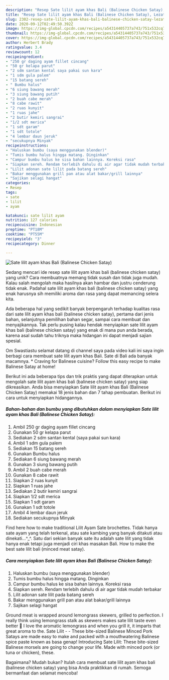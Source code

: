 ```yaml
---
description: "Resep Sate lilit ayam khas Bali (Balinese Chicken Satay), Lezat"
title: "Resep Sate lilit ayam khas Bali (Balinese Chicken Satay), Lezat"
slug: 2302-resep-sate-lilit-ayam-khas-bali-balinese-chicken-satay-lezat
date: 2020-09-12T02:49:50.392Z
image: https://img-global.cpcdn.com/recipes/a54314405737a743/751x532cq70/sate-lilit-ayam-khas-bali-balinese-chicken-satay-foto-resep-utama.jpg
thumbnail: https://img-global.cpcdn.com/recipes/a54314405737a743/751x532cq70/sate-lilit-ayam-khas-bali-balinese-chicken-satay-foto-resep-utama.jpg
cover: https://img-global.cpcdn.com/recipes/a54314405737a743/751x532cq70/sate-lilit-ayam-khas-bali-balinese-chicken-satay-foto-resep-utama.jpg
author: Herbert Brady
ratingvalue: 3.4
reviewcount: 12
recipeingredient:
- "250 gr daging ayam fillet cincang"
- "50 gr kelapa parut"
- "2 sdm santan kental saya pakai sun kara"
- "1 sdm gula palem"
- "15 batang sereh"
- " Bumbu halus"
- "6 siung bawang merah"
- "3 siung bawang putih"
- "2 buah cabe merah"
- "8 cabe rawit"
- "2 ruas kunyit"
- "1 ruas jahe"
- "2 butir kemiri sangrai"
- "1/2 sdt merica"
- "1 sdt garam"
- "1 sdt totole"
- "4 lembar daun jeruk"
- "secukupnya Minyak"
recipeinstructions:
- "Haluskan bumbu (saya menggunakan blender)"
- "Tumis bumbu halus hingga matang. Dinginkan"
- "Campur bumbu halus ke sisa bahan lainnya. Koreksi rasa"
- "Siapkan sereh. Rendam terlebih dahulu di air agar tidak mudah terbakar"
- "Lilit adonan sate lilit pada batang sereh"
- "Bakar menggunakan grill pan atau alat bakar/grill lainnya"
- "Sajikan selagi hangat"
categories:
- Resep
tags:
- sate
- lilit
- ayam

katakunci: sate lilit ayam 
nutrition: 127 calories
recipecuisine: Indonesian
preptime: "PT18M"
cooktime: "PT55M"
recipeyield: "3"
recipecategory: Dinner

---
```



![Sate lilit ayam khas Bali (Balinese Chicken Satay)](https://img-global.cpcdn.com/recipes/a54314405737a743/751x532cq70/sate-lilit-ayam-khas-bali-balinese-chicken-satay-foto-resep-utama.jpg)

Sedang mencari ide resep sate lilit ayam khas bali (balinese chicken satay) yang unik? Cara membuatnya memang tidak susah dan tidak juga mudah. Kalau salah mengolah maka hasilnya akan hambar dan justru cenderung tidak enak. Padahal sate lilit ayam khas bali (balinese chicken satay) yang enak harusnya sih memiliki aroma dan rasa yang dapat memancing selera kita.

Ada beberapa hal yang sedikit banyak berpengaruh terhadap kualitas rasa dari sate lilit ayam khas bali (balinese chicken satay), pertama dari jenis bahan, selanjutnya pemilihan bahan segar, sampai cara membuat dan menyajikannya. Tak perlu pusing kalau hendak menyiapkan sate lilit ayam khas bali (balinese chicken satay) yang enak di mana pun anda berada, karena asal sudah tahu triknya maka hidangan ini dapat menjadi sajian spesial.

Om Swastiastu selamat datang di channel saya pada video kali ini saya ingin berbagi cara membuat sate lilit ayam khas Bali. Sate di Bali ada banyak macamnya. * Craving for Balinese cuisine? Follow this easy recipe to make Balinese Satay at home!


Berikut ini ada beberapa tips dan trik praktis yang dapat diterapkan untuk mengolah sate lilit ayam khas bali (balinese chicken satay) yang siap dikreasikan. Anda bisa menyiapkan Sate lilit ayam khas Bali (Balinese Chicken Satay) memakai 18 jenis bahan dan 7 tahap pembuatan. Berikut ini cara untuk menyiapkan hidangannya.

<!--inarticleads1-->

##### Bahan-bahan dan bumbu yang dibutuhkan dalam menyiapkan Sate lilit ayam khas Bali (Balinese Chicken Satay):

1. Ambil 250 gr daging ayam fillet cincang
1. Gunakan 50 gr kelapa parut
1. Sediakan 2 sdm santan kental (saya pakai sun kara)
1. Ambil 1 sdm gula palem
1. Sediakan 15 batang sereh
1. Gunakan  Bumbu halus
1. Sediakan 6 siung bawang merah
1. Gunakan 3 siung bawang putih
1. Ambil 2 buah cabe merah
1. Gunakan 8 cabe rawit
1. Siapkan 2 ruas kunyit
1. Siapkan 1 ruas jahe
1. Sediakan 2 butir kemiri sangrai
1. Siapkan 1/2 sdt merica
1. Siapkan 1 sdt garam
1. Gunakan 1 sdt totole
1. Ambil 4 lembar daun jeruk
1. Sediakan secukupnya Minyak


Find here how to make traditional Lilit Ayam Sate brochettes. Tidak hanya sate ayam yang telah terkenal, atau sate kambing yang banyak ditakuti atau dinekati…^_^. Satu dari sekian banyak sate itu adalah sate lilit yang tidak hanya enak tetapi juga menjadi ciri khas masakan Bali. How to make the best sate lilit bali (minced meat satay). 

<!--inarticleads2-->

##### Cara menyiapkan Sate lilit ayam khas Bali (Balinese Chicken Satay):

1. Haluskan bumbu (saya menggunakan blender)
1. Tumis bumbu halus hingga matang. Dinginkan
1. Campur bumbu halus ke sisa bahan lainnya. Koreksi rasa
1. Siapkan sereh. Rendam terlebih dahulu di air agar tidak mudah terbakar
1. Lilit adonan sate lilit pada batang sereh
1. Bakar menggunakan grill pan atau alat bakar/grill lainnya
1. Sajikan selagi hangat


Ground meat is wrapped around lemongrass skewers, grilled to perfection. I really think using lemongrass stalk as skewers makes sate lilit taste even better 🙂 I love the aromatic lemongrass and when you grill it, it imparts that great aroma to the. Sate Lilit - - These bite-sized Balinese Minced Pork Satays are made easy to make and packed with a mouthwatering Balinese spice paste known as basa genap! Introducing Sate Lilit: These bite-sized Balinese morsels are going to change your life. Made with minced pork (or tuna or chicken), these. 

Bagaimana? Mudah bukan? Itulah cara membuat sate lilit ayam khas bali (balinese chicken satay) yang bisa Anda praktikkan di rumah. Semoga bermanfaat dan selamat mencoba!
